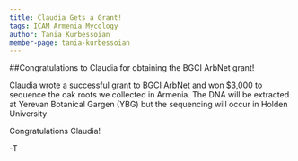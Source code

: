 ```yaml
---
title: Claudia Gets a Grant!
tags: ICAM Armenia Mycology
author: Tania Kurbessoian
member-page: tania-kurbessoian
---
```


##Congratulations to Claudia for obtaining the BGCI ArbNet grant!

Claudia wrote a successful grant to BGCI ArbNet and won $3,000 to sequence the oak roots we collected in Armenia. 
The DNA will be extracted at Yerevan Botanical Gargen (YBG) but the sequencing will occur in Holden University

Congratulations Claudia!

-T
